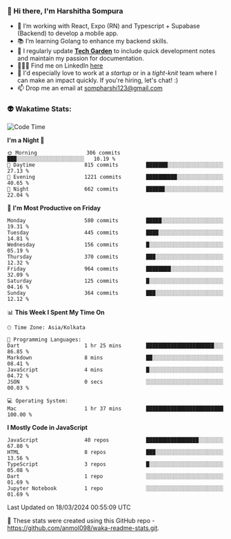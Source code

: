 ### 👋 Hi there, I'm Harshitha Sompura

- 🔧 I’m working with React, Expo (RN) and Typescript + Supabase (Backend) to develop a mobile app.
- 📚 I’m learning Golang to enhance my backend skills.
- 🌾 I regularly update **<u>[Tech Garden](https://tech-garden-hs.vercel.app/)</u>** to include quick development notes and maintain my passion for documentation.
- 👩🏻‍💻 Find me on LinkedIn <u>[here](https://www.linkedin.com/in/harshithasompura/)</u>
- 🐣 I'd especially love to work at a _startup_ or in a _tight-knit_ team where I can make an impact quickly. If you're hiring, let's chat! :)
- 📫 Drop me an email at [sompharshi123@gmail.com](mailto:sompharshi123@gmail.com)

### 👽 Wakatime Stats:
<!--START_SECTION:waka-->
![Code Time](http://img.shields.io/badge/Code%20Time-43%20hrs%2030%20mins-blue)

**I'm a Night 🦉** 

```text
🌞 Morning                306 commits         ███░░░░░░░░░░░░░░░░░░░░░░   10.19 % 
🌆 Daytime                815 commits         ███████░░░░░░░░░░░░░░░░░░   27.13 % 
🌃 Evening                1221 commits        ██████████░░░░░░░░░░░░░░░   40.65 % 
🌙 Night                  662 commits         ██████░░░░░░░░░░░░░░░░░░░   22.04 % 
```
📅 **I'm Most Productive on Friday** 

```text
Monday                   580 commits         █████░░░░░░░░░░░░░░░░░░░░   19.31 % 
Tuesday                  445 commits         ████░░░░░░░░░░░░░░░░░░░░░   14.81 % 
Wednesday                156 commits         █░░░░░░░░░░░░░░░░░░░░░░░░   05.19 % 
Thursday                 370 commits         ███░░░░░░░░░░░░░░░░░░░░░░   12.32 % 
Friday                   964 commits         ████████░░░░░░░░░░░░░░░░░   32.09 % 
Saturday                 125 commits         █░░░░░░░░░░░░░░░░░░░░░░░░   04.16 % 
Sunday                   364 commits         ███░░░░░░░░░░░░░░░░░░░░░░   12.12 % 
```


📊 **This Week I Spent My Time On** 

```text
🕑︎ Time Zone: Asia/Kolkata

💬 Programming Languages: 
Dart                     1 hr 25 mins        ██████████████████████░░░   86.85 % 
Markdown                 8 mins              ██░░░░░░░░░░░░░░░░░░░░░░░   08.41 % 
JavaScript               4 mins              █░░░░░░░░░░░░░░░░░░░░░░░░   04.72 % 
JSON                     0 secs              ░░░░░░░░░░░░░░░░░░░░░░░░░   00.03 % 

💻 Operating System: 
Mac                      1 hr 37 mins        █████████████████████████   100.00 % 
```

**I Mostly Code in JavaScript** 

```text
JavaScript               40 repos            █████████████████░░░░░░░░   67.80 % 
HTML                     8 repos             ███░░░░░░░░░░░░░░░░░░░░░░   13.56 % 
TypeScript               3 repos             █░░░░░░░░░░░░░░░░░░░░░░░░   05.08 % 
Dart                     1 repo              ░░░░░░░░░░░░░░░░░░░░░░░░░   01.69 % 
Jupyter Notebook         1 repo              ░░░░░░░░░░░░░░░░░░░░░░░░░   01.69 % 
```




 Last Updated on 18/03/2024 00:55:09 UTC
<!--END_SECTION:waka-->

👀 These stats were created using this GitHub repo - https://github.com/anmol098/waka-readme-stats.git. 
